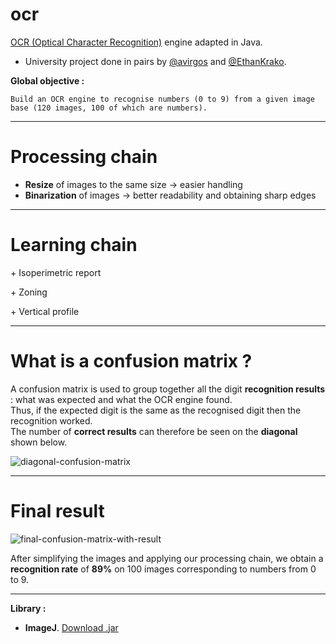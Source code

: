 # ocr

[OCR (Optical Character Recognition)](https://en.wikipedia.org/wiki/Optical_character_recognition) engine adapted in Java.

- University project done in pairs by [@avirgos](https://github.com/avirgos) and [@EthanKrako](https://github.com/EthanKrako).

__Global objective :__
```
Build an OCR engine to recognise numbers (0 to 9) from a given image base (120 images, 100 of which are numbers).
```
______________________________________

# Processing chain

- __Resize__ of images to the same size -> easier handling
- __Binarization__ of images -> better readability and obtaining sharp edges

______________________________________

# Learning chain

\+ Isoperimetric report

\+ Zoning

\+ Vertical profile

______________________________________

# What is a confusion matrix ?

A confusion matrix is used to group together all the digit __recognition results__ : what was expected and what the OCR engine found.   
Thus, if the expected digit is the same as the recognised digit then the recognition worked.  
The number of __correct results__ can therefore be seen on the __diagonal__ shown below. 

![diagonal-confusion-matrix]()

______________________________________

# Final result

![final-confusion-matrix-with-result]()

After simplifying the images and applying our processing chain, we obtain a __recognition rate__ of __89%__ on 100 images corresponding to numbers from 0 to 9.

______________________________________

__Library :__

- __ImageJ__. [Download .jar](https://imagej.nih.gov/ij/download.html)
